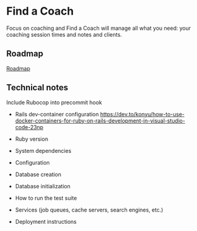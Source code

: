 # Find a Coach

Focus on coaching and Find a Coach will manage all what you need: your coaching session times and notes and clients.

## Roadmap

[Roadmap](https://github.com/users/valasek/projects/1)

## Technical notes

Include Rubocop into precommit hook


* Rails dev-container configuration
https://dev.to/konyu/how-to-use-docker-containers-for-ruby-on-rails-development-in-visual-studio-code-23np

* Ruby version

* System dependencies

* Configuration

* Database creation

* Database initialization

* How to run the test suite

* Services (job queues, cache servers, search engines, etc.)

* Deployment instructions
